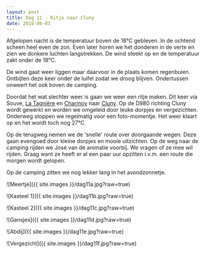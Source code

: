 ```yaml
---
layout: post
title: Dag 11 - Ritje naar Cluny
date: 2019-06-03
---
```

Afgelopen nacht is de temperatuur boven de 18°C gebleven. In de ochtend scheen heel even de zon. Even later horen we het donderen in de verte en zien we donkere luchten langstrekken. De wind steekt op en de temperatuur zakt onder de 18°C.  

De wind gaat weer liggen maar daarvoor in de plaats komen regenbuien. Ontbijten deze keer onder de luifel zodat we droog blijven. Ondertussen onweert het ook boven de camping.  

Doordat het wat slechter weer is gaan we weer een ritje maken. Dit keer via
Souve, [La Tagnière](https://nl.wikipedia.org/wiki/La_Tagni%C3%A8re) en [Charmoy](https://nl.wikipedia.org/wiki/Charmoy_(Yonne)) naar [Cluny](https://nl.wikipedia.org/wiki/Cluny_(Frankrijk)). Op de D980 richting Cluny wordt gewerkt en worden we omgeleid door leuke dorpjes en vergezichten. Onderweg stoppen we regelmatig voor een foto-momentje. Het weer klaart op en het wordt toch nog 27°C.  

Op de terugweg nemen we de 'snelle' route over doorgaande wegen. Deze gaan evengoed door kleine dorpjes en mooie uitzichten. Op de weg naar de camping rijden we José van de animatie voorbij. We vragen of ze mee wil rijden. Graag want ze heeft er al een paar uur opzitten i.v.m. een route die morgen wordt gelopen.  

Op de camping zitten we nog lekker lang in het avondzonnetje.  

![Meertje]({{ site.images }}/dag11a.jpg?raw=true)  

![Kasteel 1]({{ site.images }}/dag11b.jpg?raw=true)  

![Kasteel 2]({{ site.images }}/dag11c.jpg?raw=true)  

![Gansjes]({{ site.images }}/dag11d.jpg?raw=true)  

![Abdij]({{ site.images }}/dag11e.jpg?raw=true)  

![Vergezicht]({{ site.images }}/dag11f.jpg?raw=true)
